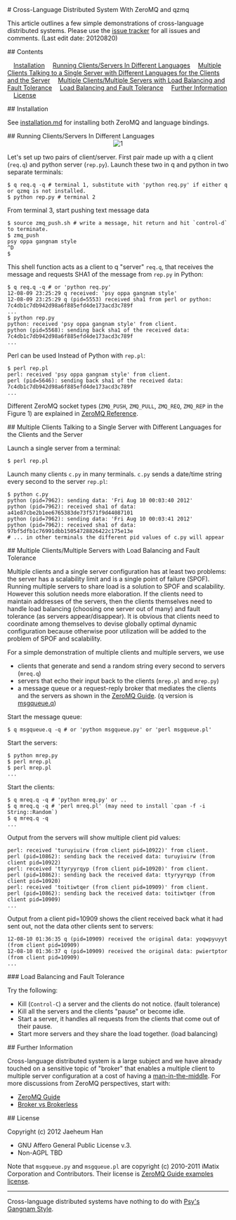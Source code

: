 
<A name="toc1-2" title="Cross-Language Distributed System With ZeroMQ and qzmq" />
# Cross-Language Distributed System With ZeroMQ and qzmq

This article outlines a few simple demonstrations of cross-language distributed systems. Please use the [issue tracker][issues] for all issues and comments. (Last edit date: 20120820)

<A name="toc2-7" title="Contents" />
## Contents

&emsp;<a href="#toc2-12">Installation</a>
&emsp;<a href="#toc2-17">Running Clients/Servers In Different Languages</a>
&emsp;<a href="#toc2-70">Multiple Clients Talking to a Single Server with Different Languages for the Clients and the Server</a>
&emsp;<a href="#toc2-86">Multiple Clients/Multiple Servers with Load Balancing and Fault Tolerance</a>
&emsp;<a href="#toc3-131">Load Balancing and Fault Tolerance</a>
&emsp;<a href="#toc2-141">Further Information</a>
&emsp;<a href="#toc2-149">License</a>
&emsp;<a href="#toc2-159"></a>

<A name="toc2-12" title="Installation" />
## Installation

See [installation.md][installation] for installing both ZeroMQ and language bindings.

<A name="toc2-17" title="Running Clients/Servers In Different Languages" />
## Running Clients/Servers In Different Languages

<center>
<img src="https://raw.github.com/jaeheum/qzmq/master/demos/images/README_1.png" alt="1">
</center>

Let's set up two pairs of client/server. First pair made up with a q client (`req.q`)
and python server (`rep.py`). Launch these two in q and python in two separate terminals:

    $ q req.q -q # terminal 1, substitute with 'python req.py' if either q or qzmq is not installed.
    $ python rep.py # terminal 2

From terminal 3, start pushing text message data 

    $ source zmq_push.sh # write a message, hit return and hit `control-d` to terminate.
    $ zmq_push
    psy oppa gangnam style
    ^D
    $

This shell function acts as a client to q "server" `req.q`, that receives the message and requests SHA1 of the message from `rep.py` in Python:

    $ q req.q -q # or 'python req.py'
    12-08-09 23:25:29 q received: 'psy oppa gangnam style'
    12-08-09 23:25:29 q (pid=5553) received sha1 from perl or python: 7c4db1c7db942d98a6f885efd4de173acd3c789f
    ...
    $ python rep.py 
    python: received 'psy oppa gangnam style' from client.
    python (pid=5568): sending back sha1 of the received data: 7c4db1c7db942d98a6f885efd4de173acd3c789f
    ...

Perl can be used Instead of Python with `rep.pl`:

    $ perl rep.pl
    perl: received 'psy oppa gangnam style' from client.
    perl (pid=5646): sending back sha1 of the received data: 7c4db1c7db942d98a6f885efd4de173acd3c789f
    ...

Different ZeroMQ socket types (`ZMQ_PUSH`, `ZMQ_PULL`, `ZMQ_REQ`, `ZMQ_REP` in the Figure 1) are explained in [ZeroMQ Reference](http://api.zeromq.org/2-2:zmq-socket). 

<A name="toc2-70" title="Multiple Clients Talking to a Single Server with Different Languages for the Clients and the Server" />
## Multiple Clients Talking to a Single Server with Different Languages for the Clients and the Server

Launch a single server from a terminal:

    $ perl rep.pl

Launch many clients `c.py` in many terminals. `c.py` sends a date/time string every second to the server `rep.pl`:

    $ python c.py
    python (pid=7962): sending data: 'Fri Aug 10 00:03:40 2012'
    python (pid=7962): received sha1 of data: a41e87cbe2b1ee6765383de73f571f9d44087101
    python (pid=7962): sending data: 'Fri Aug 10 00:03:41 2012'
    python (pid=7962): received sha1 of data: 97bf5dfb1c76991dbb15054728826422c175e13e
    # ... in other terminals the different pid values of c.py will appear

<A name="toc2-86" title="Multiple Clients/Multiple Servers with Load Balancing and Fault Tolerance" />
## Multiple Clients/Multiple Servers with Load Balancing and Fault Tolerance

Multiple clients and a single server configuration has at least two problems: the server has a scalability limit and is a single point of failure (SPOF). Running multiple servers to share load is a solution to SPOF and scalability. However this solution needs more elaboration. If the clients need to maintain addresses of the servers, then the clients themselves need to handle load balancing (choosing one server out of many) and fault tolerance (as servers appear/disappear). It is obvious that clients need to coordinate among themselves to devise globally optimal dynamic configuration because otherwise poor utilization will be added to the problem of SPOF and scalability.

For a simple demonstration of multiple clients and multiple servers, we use

* clients that generate and send a random string every second to servers (`mreq.q`)
* servers that echo their input back to the clients (`mrep.pl` and `mrep.py`)
* a message queue or a request-reply broker that mediates the clients and the servers as shown in the [ZeroMQ Guide][broker].  (q version is [msgqueue.q](https://github.com/imatix/zguide/blob/master/examples/Q/msgqueue.q))

Start the message queue:

    $ q msgqueue.q -q # or 'python msgqueue.py' or 'perl msgqueue.pl'
    
Start the servers:

    $ python mrep.py
    $ perl mrep.pl
    $ perl mrep.pl
    ...

Start the clients:

    $ q mreq.q -q # 'python mreq.py' or ..
    $ q mreq.q -q # 'perl mreq.pl' (may need to install `cpan -f -i String::Random`)
    $ q mreq.q -q
    ...

Output from the servers will show multiple client pid values:

    perl: received 'turuyiuirw (from client pid=10922)' from client.
    perl (pid=10862): sending back the received data: turuyiuirw (from client pid=10922)
    perl: received 'ttyryyrqyp (from client pid=10920)' from client.
    perl (pid=10862): sending back the received data: ttyryyrqyp (from client pid=10920)
    perl: received 'toitiwtqer (from client pid=10909)' from client.
    perl (pid=10862): sending back the received data: toitiwtqer (from client pid=10909)
    ...

Output from a client pid=10909 shows the client received back what it had sent out, not the data other clients sent to servers:

    12-08-10 01:36:35 q (pid=10909) received the original data: yoqwpyuyyt (from client pid=10909)
    12-08-10 01:36:37 q (pid=10909) received the original data: pwiertptor (from client pid=10909)
    ... 

<A name="toc3-131" title="Load Balancing and Fault Tolerance" />
### Load Balancing and Fault Tolerance

Try the following:

* Kill (`Control-C`) a server and the clients do not notice. (fault tolerance)
* Kill all the servers and the clients "pause" or become idle.
* Start a server, it handles all requests from the clients that come out of their pause.
* Start more servers and they share the load together. (load balancing)

<A name="toc2-141" title="Further Information" />
## Further Information

Cross-language distributed system is a large subject and we have already touched on a sensitive topic of "broker" that enables a multiple client to multiple server configuration at a cost of having a [man-in-the-middle][mitm]. For more discussions from ZeroMQ perspectives, start with:

* [ZeroMQ Guide][zguide]
* [Broker vs Brokerless][brokerless]

<A name="toc2-149" title="License" />
## License

Copyright (c) 2012 Jaeheum Han

* GNU Affero General Public License v.3.
* Non-AGPL TBD

Note that `msgqueue.py` and `msgqueue.pl` are copyright (c) 2010-2011 iMatix Corporation and Contributors. Their license is [ZeroMQ Guide examples license][zguide-license].
<A name="toc2-159" title="" />

---

Cross-language distributed systems have nothing to do with [Psy's Gangnam Style][gangnam].

[qzmq]: https://github.com/jaeheum/qzmq
[issues]: https://github.com/jaeheum/qzmq/issues
[zeromq]: http://www.zeromq.org
[czmq]: http://czmq.zeromq.org
[q]: http://kx.com
[zguide]: http://zguide.zeromq.org
[zguide-license]: https://github.com/imatix/zguide/blob/master/examples/LICENSE
[gitdown]: https://github.com/imatix/gitdown
[broker]: http://zguide.zeromq.org/page:all#A-Request-Reply-Broker
[brokerless]: http://www.zeromq.org/whitepapers:brokerless
[mitm]: http://en.wikipedia.org/wiki/MiTM
[perl]: http://www.zeromq.org/bindings:perl
[pyzmq]: http://www.zeromq.org/bindings:python
[languages]: http://www.zeromq.org/bindings:_start
[gangnam]: http://www.youtube.com/watch?v=9bZkp7q19f0&feature=related
[installation]: https://github.com/jaeheum/qzmq/blob/master/demos/installation.md

